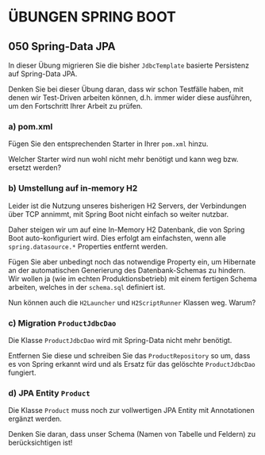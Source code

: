 # ÜBUNGEN SPRING BOOT

## 050 Spring-Data JPA

In dieser Übung migrieren Sie die bisher `JdbcTemplate` basierte Persistenz
auf Spring-Data JPA.

Denken Sie bei dieser Übung daran, dass wir schon Testfälle haben, mit denen wir
Test-Driven arbeiten können, d.h. immer wider diese ausführen, um den Fortschritt Ihrer
Arbeit zu prüfen.

### a) pom.xml

Fügen Sie den entsprechenden Starter in Ihrer `pom.xml` hinzu.

Welcher Starter wird nun wohl nicht mehr benötigt und kann weg bzw. ersetzt werden?

### b) Umstellung auf in-memory H2

Leider ist die Nutzung unseres bisherigen H2 Servers, der Verbindungen über TCP
annimmt, mit Spring Boot nicht einfach so weiter nutzbar.

Daher steigen wir um auf eine In-Memory H2 Datenbank, die von Spring Boot
auto-konfiguriert wird. Dies erfolgt am einfachsten, wenn alle `spring.datasource.*`
Properties entfernt werden.

Fügen Sie aber unbedingt noch das notwendige Property ein, um Hibernate an der automatischen
Generierung des Datenbank-Schemas zu hindern. Wir wollen ja (wie im echten
Produktionsbetrieb) mit einem fertigen Schema arbeiten, welches in der `schema.sql`
definiert ist.

Nun können auch die `H2Launcher` und `H2ScriptRunner` Klassen weg. Warum?

### c) Migration `ProductJdbcDao`

Die Klasse `ProductJdbcDao` wird mit Spring-Data nicht mehr benötigt.

Entfernen Sie diese und schreiben Sie das `ProductRepository` so um, dass es von Spring erkannt wird
und als Ersatz für das gelöschte `ProductJdbcDao` fungiert.

### d) JPA Entity `Product`

Die Klasse `Product` muss noch zur vollwertigen JPA Entity mit Annotationen ergänzt werden.

Denken Sie daran, dass unser Schema (Namen von Tabelle und Feldern) zu berücksichtigen ist!